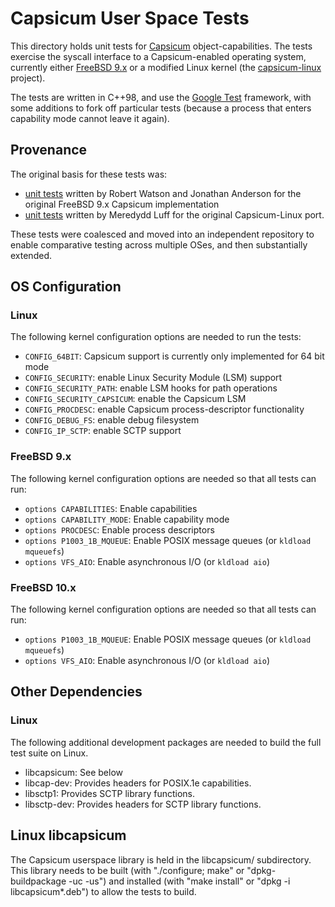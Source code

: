Capsicum User Space Tests
=========================

This directory holds unit tests for [Capsicum](http://www.cl.cam.ac.uk/research/security/capsicum/)
object-capabilities. The tests exercise the syscall interface to a Capsicum-enabled operating system,
currently either [FreeBSD 9.x](http://www.freebsd.org) or a modified Linux kernel (the
[capsicum-linux](http://github.com/google/capsicum-linux) project).

The tests are written in C++98, and use the [Google Test](https://code.google.com/p/googletest/)
framework, with some additions to fork off particular tests (because a process that enters capability
mode cannot leave it again).

Provenance
----------

The original basis for these tests was:

 - [unit tests](https://github.com/freebsd/freebsd/tree/master/tools/regression/security/cap_test)
   written by Robert Watson and Jonathan Anderson for the original FreeBSD 9.x Capsicum implementation
 - [unit tests](http://git.chromium.org/gitweb/?p=chromiumos/third_party/kernel-capsicum.git;a=tree;f=tools/testing/capsicum_tests;hb=refs/heads/capsicum) written by Meredydd Luff for the original Capsicum-Linux port.

These tests were coalesced and moved into an independent repository to enable
comparative testing across multiple OSes, and then substantially extended.

OS Configuration
----------------

### Linux

The following kernel configuration options are needed to run the tests:

 - `CONFIG_64BIT`: Capsicum support is currently only implemented for 64 bit mode
 - `CONFIG_SECURITY`: enable Linux Security Module (LSM) support
 - `CONFIG_SECURITY_PATH`: enable LSM hooks for path operations
 - `CONFIG_SECURITY_CAPSICUM`: enable the Capsicum LSM
 - `CONFIG_PROCDESC`: enable Capsicum process-descriptor functionality
 - `CONFIG_DEBUG_FS`: enable debug filesystem
 - `CONFIG_IP_SCTP`: enable SCTP support

### FreeBSD 9.x

The following kernel configuration options are needed so that all tests can run:

  - `options CAPABILITIES`: Enable capabilities
  - `options CAPABILITY_MODE`: Enable capability mode
  - `options PROCDESC`: Enable process descriptors
  - `options P1003_1B_MQUEUE`: Enable POSIX message queues (or `kldload mqueuefs`)
  - `options VFS_AIO`: Enable asynchronous I/O (or `kldload aio`)

### FreeBSD 10.x

The following kernel configuration options are needed so that all tests can run:

  - `options P1003_1B_MQUEUE`: Enable POSIX message queues (or `kldload mqueuefs`)
  - `options VFS_AIO`: Enable asynchronous I/O (or `kldload aio`)

Other Dependencies
------------------

### Linux

The following additional development packages are needed to build the full test suite on Linux.

 - libcapsicum: See below
 - libcap-dev: Provides headers for POSIX.1e capabilities.
 - libsctp1: Provides SCTP library functions.
 - libsctp-dev: Provides headers for SCTP library functions.


Linux libcapsicum
-----------------

The Capsicum userspace library is held in the libcapsicum/ subdirectory.  This library needs to
be built (with "./configure; make" or "dpkg-buildpackage -uc -us") and
installed (with "make install" or "dpkg -i libcapsicum*.deb") to allow the tests to
build.
